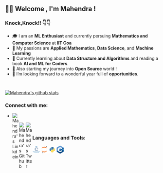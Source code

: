 ## :pray::pray: Welcome , I'm  Mahendra !

### Knock,Knock!! :point_down::point_down:
- 🎓 I am an **ML Enthusiast** and currently persuing **Mathematics and Computer Science** at **IIT Goa**  </br>
- :bell: My passions are **Applied Mathematics**, **Data Science**, and **Machine Learning** </br>
- :blue_book: Currently learning about **Data Structure and Algorithms** and reading a book **AI and ML for Coders**. 
- 👯 Also starting my journey into **Open Source** world ! </br>
- :eyes: I’m looking forward to a wonderful year full of **opportunities**. </br>
<br/>


[![Mahendra's github stats](https://github-readme-stats.vercel.app/api?username=kumar-mahendra&show_icons=true&theme=radical)](https://github.com/kumar-mahendra)

### Connect with me:
- <a href="https://www.linkedin.com/in/kumar-mahendra/">
  <img align="left" alt="Mahendra's Linkdein" width="22px" src="https://cdn.jsdelivr.net/npm/simple-icons@v3/icons/linkedin.svg" />
</a>
 <a href="https://github.com/kumar-mahendra">
  <img align="left" alt="Mahendra's Github" width="22px" src="https://cdn.jsdelivr.net/npm/simple-icons@v3/icons/github.svg" />
</a>
<a href="https://twitter.com/_kumar_mahendra">
  <img align="left" alt="Mahendra's Twitter" width="22px" src="https://cdn.jsdelivr.net/npm/simple-icons@v3/icons/twitter.svg" />
</a>

<br/> 

### Languages and Tools:
<img align="left" alt="C Language" width="26px" src="https://raw.githubusercontent.com/github/explore/80688e429a7d4ef2fca1e82350fe8e3517d3494d/topics/c/c.png" />
<img align="left" alt="Jupyter Notebook" width="26px" src="https://raw.githubusercontent.com/github/explore/80688e429a7d4ef2fca1e82350fe8e3517d3494d/topics/jupyter-notebook/jupyter-notebook.png" />
<img align="left" alt="Python" width="26px" src="https://raw.githubusercontent.com/github/explore/80688e429a7d4ef2fca1e82350fe8e3517d3494d/topics/python/python.png" />
<img align="left" alt="C++" width="26px" src="https://raw.githubusercontent.com/github/explore/80688e429a7d4ef2fca1e82350fe8e3517d3494d/topics/cpp/cpp.png" />
